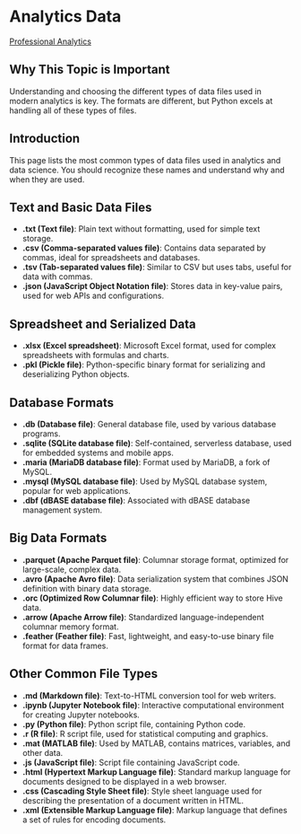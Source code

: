 # Analytics Data

[Professional Analytics](https://github.com/denisecase/pro-analytics)

## Why This Topic is Important

Understanding and choosing the different types of data files used in modern analytics is key.
The formats are different, but Python excels at handling all of these types of files.

## Introduction

This page lists the most common types of data files used in analytics and data science.
You should recognize these names and understand why and when they are used.

## Text and Basic Data Files

- **.txt (Text file)**: Plain text without formatting, used for simple text storage.
- **.csv (Comma-separated values file)**: Contains data separated by commas, ideal for spreadsheets and databases.
- **.tsv (Tab-separated values file)**: Similar to CSV but uses tabs, useful for data with commas.
- **.json (JavaScript Object Notation file)**: Stores data in key-value pairs, used for web APIs and configurations.

## Spreadsheet and Serialized Data

- **.xlsx (Excel spreadsheet)**: Microsoft Excel format, used for complex spreadsheets with formulas and charts.
- **.pkl (Pickle file)**: Python-specific binary format for serializing and deserializing Python objects.

## Database Formats

- **.db (Database file)**: General database file, used by various database programs.
- **.sqlite (SQLite database file)**: Self-contained, serverless database, used for embedded systems and mobile apps.
- **.maria (MariaDB database file)**: Format used by MariaDB, a fork of MySQL.
- **.mysql (MySQL database file)**: Used by MySQL database system, popular for web applications.
- **.dbf (dBASE database file)**: Associated with dBASE database management system.

## Big Data Formats

- **.parquet (Apache Parquet file)**: Columnar storage format, optimized for large-scale, complex data.
- **.avro (Apache Avro file)**: Data serialization system that combines JSON definition with binary data storage.
- **.orc (Optimized Row Columnar file)**: Highly efficient way to store Hive data.
- **.arrow (Apache Arrow file)**: Standardized language-independent columnar memory format.
- **.feather (Feather file)**: Fast, lightweight, and easy-to-use binary file format for data frames.

## Other Common File Types

- **.md (Markdown file)**: Text-to-HTML conversion tool for web writers.
- **.ipynb (Jupyter Notebook file)**: Interactive computational environment for creating Jupyter notebooks.
- **.py (Python file)**: Python script file, containing Python code.
- **.r (R file)**: R script file, used for statistical computing and graphics.
- **.mat (MATLAB file)**: Used by MATLAB, contains matrices, variables, and other data.
- **.js (JavaScript file)**: Script file containing JavaScript code.
- **.html (Hypertext Markup Language file)**: Standard markup language for documents designed to be displayed in a web browser.
- **.css (Cascading Style Sheet file)**: Style sheet language used for describing the presentation of a document written in HTML.
- **.xml (Extensible Markup Language file)**: Markup language that defines a set of rules for encoding documents.
